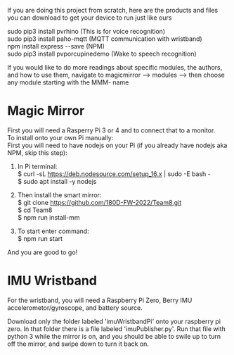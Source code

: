 If you are doing this project from scratch, here are the products and files you can download to get your device to run just like ours

sudo pip3 install pvrhino  (This is for voice recognition)  
sudo pip3 install paho-mqtt    (MQTT communication with wristband)  
npm install express --save   (NPM)  
sudo pip3 install pvporcupinedemo    (Wake to speech recognition)  

If you would like to do more readings about specific modules, the authors, and how to use them, navigate to magicmirror --> modules --> then choose any module starting with the MMM- name

# Magic Mirror

First you will need a Rasperry Pi 3 or 4 and to connect that to a monitor. <br />
To install onto your own Pi manually: <br />
First you will need to have nodejs on your Pi (if you already have nodejs aka NPM, skip this step): <br />
1) In Pi terminal: <br />
$ curl -sL https://deb.nodesource.com/setup_16.x | sudo -E bash -  <br />
$ sudo apt install -y nodejs <br />

3) Then install the smart mirror:  <br />
$ git clone https://github.com/180D-FW-2022/Team8.git  <br />
$ cd Team8 <br />
$ npm run install-mm <br />
4) To start enter command: <br />
$ npm run start <br />

And you are good to go!

# IMU Wristband

For the wristband, you will need a Raspberry Pi Zero, Berry IMU accelerometor/gyroscope, and battery source.

Download only the folder labeled 'imuWristbandPi' onto your raspberry pi zero. In that folder there is a file labeled 'imuPublisher.py'. Run that file with python 3 while the mirror is on, and you should be able to swile up to turn off the mirror, and swipe down to turn it back on.
